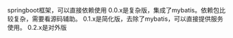 springboot框架，可以直接依赖使用
0.0.x是复杂版，集成了mybatis。依赖包比较复杂，需要看源码辅助。
0.1.x是简化版，去除了mybatis，可以直接提供服务使用。
0.2.x是对外版